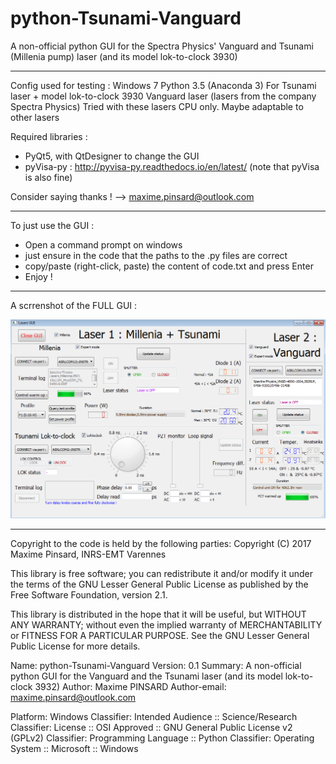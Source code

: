 # python-Tsunami-Vanguard
A non-official python GUI for the Spectra Physics' Vanguard and Tsunami (Millenia pump) laser (and its model lok-to-clock 3930)

-------------------------------------------------------
Config used for testing : 
Windows 7
Python 3.5 (Anaconda 3)
For Tsunami laser + model lok-to-clock 3930
Vanguard laser
(lasers from the company Spectra Physics)
Tried with these lasers CPU only. Maybe adaptable to other lasers

Required libraries :

- PyQt5, with QtDesigner to change the GUI 
- pyVisa-py : http://pyvisa-py.readthedocs.io/en/latest/
(note that pyVisa is also fine)

Consider saying thanks ! --> maxime.pinsard@outlook.com

------------------------------------------------------------------------------
To just use the GUI :

- Open a command prompt on windows
- just ensure in the code that the paths to the .py files are correct
- copy/paste (right-click, paste) the content of code.txt and press Enter
- Enjoy !

------------------------------------------------------------------------------

A scrrenshot of the FULL GUI :

![](https://github.com/MaxP92/python-Tsunami-Vanguard/blob/master/images/Capture_GUI.PNG?raw=true)

--------------------------
Copyright to the code is held by the following parties:
Copyright (C) 2017 Maxime Pinsard, INRS-EMT Varennes

This library is free software; you can redistribute it and/or
modify it under the terms of the GNU Lesser General Public
License as published by the Free Software Foundation, version 2.1.

This library is distributed in the hope that it will be useful,
but WITHOUT ANY WARRANTY; without even the implied warranty of
MERCHANTABILITY or FITNESS FOR A PARTICULAR PURPOSE.  See the GNU
Lesser General Public License for more details.

Name: python-Tsunami-Vanguard
Version: 0.1
Summary: A non-official python GUI for the Vanguard and the Tsunami laser (and its model lok-to-clock 3932)
Author: Maxime PINSARD
Author-email: maxime.pinsard@outlook.com
        
Platform: Windows
Classifier: Intended Audience :: Science/Research
Classifier: License :: OSI Approved :: GNU General Public License v2 (GPLv2)
Classifier: Programming Language :: Python
Classifier: Operating System :: Microsoft :: Windows
